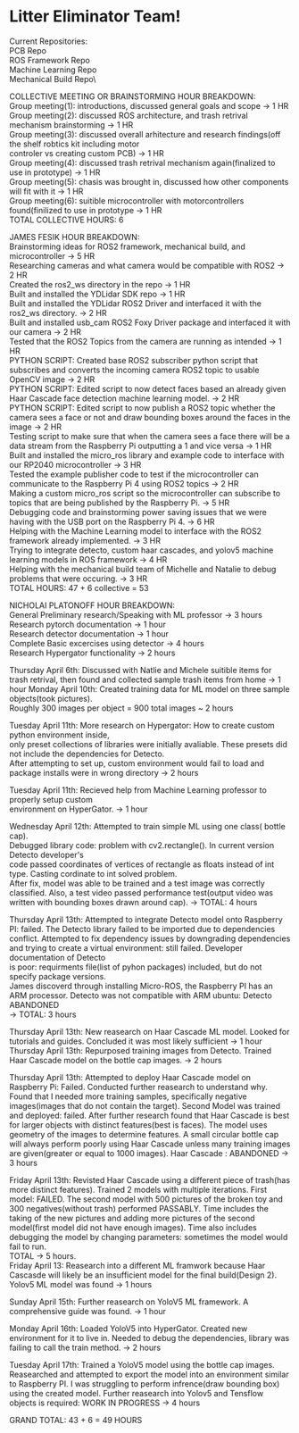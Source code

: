 # Litter Eliminator Team!

Current Repositories:\
PCB Repo\
ROS Framework Repo\
Machine Learning Repo\
Mechanical Build Repo\

COLLECTIVE MEETING OR BRAINSTORMING HOUR BREAKDOWN:\
Group meeting(1): introductions, discussed general goals and scope -> 1 HR  
Group meeting(2): discussed ROS architecture, and trash retrival mechanism brainstorming -> 1 HR  
Group meeting(3): discussed overall arhitecture and research findings(off the shelf robtics kit including motor  
controler vs creating custom PCB)  -> 1 HR  
Group meeting(4): discussed trash retrival mechanism again(finalized to use in prototype)  -> 1 HR  
Group meeting(5): chasis was brought in, discussed how other components will fit with it -> 1 HR  
Group meeting(6): suitible microcontroller with motorcontrollers found(finilized to use in prototype -> 1 HR  
TOTAL COLLECTIVE HOURS: 6  


JAMES FESIK HOUR BREAKDOWN:\
Brainstorming ideas for ROS2 framework, mechanical build, and microcontroller -> 5 HR\
Researching cameras and what camera would be compatible with ROS2 -> 2 HR\
Created the ros2_ws directory in the repo -> 1 HR\
Built and installed the YDLidar SDK repo -> 1 HR\
Built and installed the YDLidar ROS2 Driver and interfaced it with the ros2_ws directory. -> 2 HR\
Built and installed usb_cam ROS2 Foxy Driver package and interfaced it with our camera -> 2 HR\
Tested that the ROS2 Topics from the camera are running as intended -> 1 HR\
PYTHON SCRIPT: Created base ROS2 subscriber python script that subscribes and converts the incoming camera ROS2 topic to usable OpenCV image -> 2 HR\
PYTHON SCRIPT: Edited script to now detect faces based an already given Haar Cascade face detection machine learning model. -> 2 HR\
PYTHON SCRIPT: Edited script to now publish a ROS2 topic whether the camera sees a face or not and draw bounding boxes around the faces in the image -> 2 HR\
Testing script to make sure that when the camera sees a face there will be a data stream from the Raspberry Pi outputting a 1 and vice versa -> 1 HR\
Built and installed the micro_ros library and example code to interface with our RP2040 microcontroller -> 3 HR\
Tested the example publisher code to test if the microcontroller can communicate to the Raspberry Pi 4 using ROS2 topics -> 2 HR\
Making a custom micro_ros script so the microcontroller can subscribe to topics that are being published by the Raspberry Pi. -> 5 HR\
Debugging code and brainstorming power saving issues that we were having with the USB port on the Raspberry Pi 4. -> 6 HR\
Helping with the Machine Learning model to interface with the ROS2 framework already implemented. -> 3 HR\
Trying to integrate detecto, custom haar cascades, and yolov5 machine learning models in ROS framework -> 4 HR\
Helping with the mechanical build team of Michelle and Natalie to debug problems that were occuring. -> 3 HR\
TOTAL HOURS: 47 + 6 collective = 53

NICHOLAI PLATONOFF HOUR BREAKDOWN:  
General Preliminary research/Speaking with ML professor -> 3 hours  
Research pytorch documentation -> 1 hour  
Research detector documentation -> 1 hour  
Complete Basic excercises using detector -> 4 hours  
Research Hypergator functionality -> 2 hours  
  
Thursday April 6th: Discussed with Natlie and Michele suitible items for trash retrival, then found and collected sample trash items from home -> 1 hour
Monday April 10th: Created training data for ML model on three sample objects(took pictures).  
Roughly 300 images per object = 900 total images ~ 2 hours  
  
Tuesday April 11th: More research on Hypergator: How to create custom python environment inside,  
only preset collections of libraries were initially avaliable. These presets did not include the dependencies for Detecto.  
After attempting to set up, custom environment would fail to load and package installs were in wrong directory    -> 2 hours  
  
Tuesday April 11th: Recieved help from Machine Learning professor to properly setup custom  
environment on HyperGator.  -> 1 hour  

Wednesday April 12th: Attempted to train simple ML using one class( bottle cap).  
Debugged library code: problem with cv2.rectangle(). In current version Detecto developer's  
code passed coordinates of vertices of rectangle as floats instead of int type. Casting cordinate to int solved problem.  
After fix, model was able to be trained and a test image was correctly classified. Also, a test video passed performance test(output video was   
written with bounding boxes drawn around cap). -> TOTAL: 4 hours  

Thursday April 13th: Attempted to integrate Detecto model onto Raspberry PI: failed. The Detecto library failed to be imported due to dependencies conflict. 
Attempted to fix dependency issues by downgrading dependencies and trying to create a virtual environment: still failed. Developer documentation of Detecto  
is poor: requirments file(list of pyhon packages) included, but do not specify package versions.  
James discoverd through installing Micro-ROS, the Raspberry PI has an ARM processor. Detecto was not compatible with ARM ubuntu: Detecto ABANDONED  
-> TOTAL: 3 hours  
  
Thursday April 13th: New reasearch on Haar Cascade ML model. Looked for tutorials and guides. Concluded it was most likely sufficient -> 1 hour  
Thursday April 13th: Repurposed training images from Detecto. Trained Haar Cascade model on the bottle cap images. -> 2 hours  
  
Thursday April 13th: Attempted to deploy Haar Cascade model on Raspberry Pi: Failed. Conducted further reasearch to understand why. Found that I needed more
training samples, specifically negative images(images that do not contain the target). Second Model was trained and deployed: failed. After further research
found that Haar Cascade is best for larger objects with distinct features(best is faces). The model uses geometry of the images to determine features. A small circular bottle cap will always perform poorly using Haar Cascade unless many training images are given(greater or equal to 1000 images). 
Haar Cascade : ABANDONED -> 3 hours
  
Friday April 13th: Revisted Haar Cascade using a different piece of trash(has more distinct features). Trained 2 models with multiple iterations. First model: FAILED. The second model with 500 pictures of the broken toy and 300 negatives(without trash) performed PASSABLY. Time includes the taking of the new pictures and adding more pictures of the second model(first model did not have enough images). Time also includes debugging the model by changing parameters: sometimes the model would fail to run.  
TOTAL -> 5 hours.  
Friday April 13: Reasearch into a different ML framwork because Haar Cascasde will likely be an insufficient model for the final build(Design 2). Yolov5 ML model was found -> 1 hours  

Sunday April 15th: Further reasearch on YoloV5 ML framework. A comprehensive guide was found. -> 1 hour

Monday April 16th: Loaded YoloV5 into HyperGator. Created new environment for it to live in. Needed to debug the dependencies, library was failing to call the train method. -> 2 hours

Tuesday April 17th: Trained a YoloV5 model using the bottle cap images. Reasearched and attempted to export the model into an environment similar to Raspberry PI. I 
was struggling to perform infrence(draw bounding box) using the created model. Further reasearch into Yolov5 and Tensflow objects is required: WORK IN PROGRESS
-> 4 hours

GRAND TOTAL: 43 + 6 = 49 HOURS


